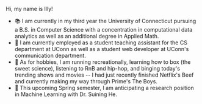 Hi, my name is Illy!
- 📚 I am currently in my third year the University of Connecticut pursuing a B.S. in Computer Science with a concentration in computational data analytics as well as an additional degree in Applied Math. 
- 📁 I am currently employed as a student teaching assistant for the CS department at UConn as well as a student web developer at UConn's communication department.
- 🫰 As for hobbies, I am running recreationally, learning how to box (the sweet science), listening to RnB and hip-hop, and binging today's trending shows and movies -- I had just recently finished Netflix's Beef and currently making my way through Prime's The Boys.
- 🥅 This upcoming Spring semester, I am anticipating a research position in Machine Learning with Dr. Suining He.

<!---
illydh/illydh is a ✨ special ✨ repository because its `README.md` (this file) appears on your GitHub profile.
You can click the Preview link to take a look at your changes.
--->
